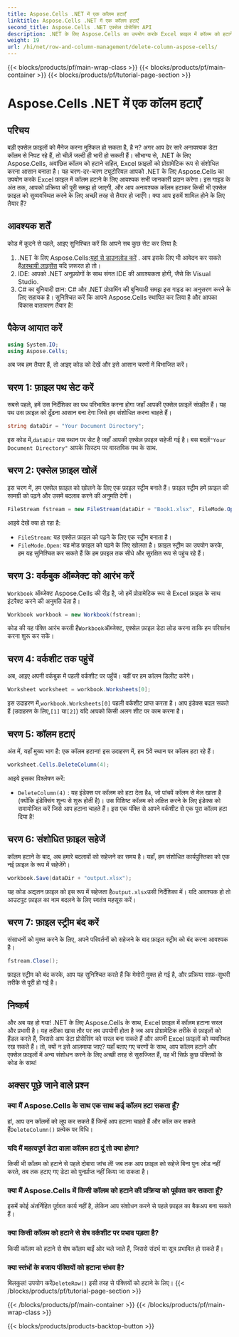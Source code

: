 ```yaml
---
title: Aspose.Cells .NET में एक कॉलम हटाएँ
linktitle: Aspose.Cells .NET में एक कॉलम हटाएँ
second_title: Aspose.Cells .NET एक्सेल प्रोसेसिंग API
description: .NET के लिए Aspose.Cells का उपयोग करके Excel फ़ाइल में कॉलम को हटाने का तरीका जानें। अपने Excel फ़ाइल संशोधनों को सरल बनाने के लिए हमारे विस्तृत, चरण-दर-चरण मार्गदर्शिका का पालन करें।
weight: 19
url: /hi/net/row-and-column-management/delete-column-aspose-cells/
---
```


{{< blocks/products/pf/main-wrap-class >}}
{{< blocks/products/pf/main-container >}}
{{< blocks/products/pf/tutorial-page-section >}}

# Aspose.Cells .NET में एक कॉलम हटाएँ

## परिचय
बड़ी एक्सेल फ़ाइलों को मैनेज करना मुश्किल हो सकता है, है न? अगर आप ढेर सारे अनावश्यक डेटा कॉलम से निपट रहे हैं, तो चीज़ें जल्दी ही भारी हो सकती हैं। सौभाग्य से, .NET के लिए Aspose.Cells, अवांछित कॉलम को हटाने सहित, Excel फ़ाइलों को प्रोग्रामेटिक रूप से संशोधित करना आसान बनाता है। यह चरण-दर-चरण ट्यूटोरियल आपको .NET के लिए Aspose.Cells का उपयोग करके Excel फ़ाइल में कॉलम हटाने के लिए आवश्यक सभी जानकारी प्रदान करेगा।
इस गाइड के अंत तक, आपको प्रक्रिया की पूरी समझ हो जाएगी, और आप अनावश्यक कॉलम हटाकर किसी भी एक्सेल फ़ाइल को सुव्यवस्थित करने के लिए अच्छी तरह से तैयार हो जाएँगे। क्या आप इसमें शामिल होने के लिए तैयार हैं?
## आवश्यक शर्तें
कोड में कूदने से पहले, आइए सुनिश्चित करें कि आपने सब कुछ सेट कर लिया है:
1.  .NET के लिए Aspose.Cells:[यहां से डाउनलोड करें](https://releases.aspose.com/cells/net/) . आप इसके लिए भी आवेदन कर सकते हैं[अस्थायी लाइसेंस](https://purchase.aspose.com/temporary-license/) यदि ज़रूरत हो तो।
2. IDE: आपको .NET अनुप्रयोगों के साथ संगत IDE की आवश्यकता होगी, जैसे कि Visual Studio.
3. C# का बुनियादी ज्ञान: C# और .NET प्रोग्रामिंग की बुनियादी समझ इस गाइड का अनुसरण करने के लिए सहायक है।
सुनिश्चित करें कि आपने Aspose.Cells स्थापित कर लिया है और आपका विकास वातावरण तैयार है!
## पैकेज आयात करें
```csharp
using System.IO;
using Aspose.Cells;
```
अब जब हम तैयार हैं, तो आइए कोड को देखें और इसे आसान चरणों में विभाजित करें।
## चरण 1: फ़ाइल पथ सेट करें
सबसे पहले, हमें उस निर्देशिका का पथ परिभाषित करना होगा जहाँ आपकी एक्सेल फ़ाइलें संग्रहीत हैं। यह पथ उस फ़ाइल को ढूँढना आसान बना देगा जिसे हम संशोधित करना चाहते हैं।
```csharp
string dataDir = "Your Document Directory";
```
 इस कोड में,`dataDir` उस स्थान पर सेट है जहाँ आपकी एक्सेल फ़ाइल सहेजी गई है। बस बदलें`"Your Document Directory"` आपके सिस्टम पर वास्तविक पथ के साथ.
## चरण 2: एक्सेल फ़ाइल खोलें
इस चरण में, हम एक्सेल फ़ाइल को खोलने के लिए एक फ़ाइल स्ट्रीम बनाते हैं। फ़ाइल स्ट्रीम हमें फ़ाइल की सामग्री को पढ़ने और उसमें बदलाव करने की अनुमति देगी।
```csharp
FileStream fstream = new FileStream(dataDir + "Book1.xlsx", FileMode.Open);
```
आइये देखें क्या हो रहा है:
- `FileStream`: यह एक्सेल फ़ाइल को पढ़ने के लिए एक स्ट्रीम बनाता है।
- `FileMode.Open`: यह मोड फ़ाइल को पढ़ने के लिए खोलता है।
फ़ाइल स्ट्रीम का उपयोग करके, हम यह सुनिश्चित कर सकते हैं कि हम फ़ाइल तक सीधे और सुरक्षित रूप से पहुंच रहे हैं।
## चरण 3: वर्कबुक ऑब्जेक्ट को आरंभ करें
`Workbook` ऑब्जेक्ट Aspose.Cells की रीढ़ है, जो हमें प्रोग्रामेटिक रूप से Excel फ़ाइल के साथ इंटरैक्ट करने की अनुमति देता है।
```csharp
Workbook workbook = new Workbook(fstream);
```
 कोड की यह पंक्ति आरंभ करती है`Workbook`ऑब्जेक्ट, एक्सेल फ़ाइल डेटा लोड करना ताकि हम परिवर्तन करना शुरू कर सकें।
## चरण 4: वर्कशीट तक पहुंचें
अब, आइए अपनी वर्कबुक में पहली वर्कशीट पर पहुँचें। यहीं पर हम कॉलम डिलीट करेंगे।
```csharp
Worksheet worksheet = workbook.Worksheets[0];
```
 इस उदाहरण में,`workbook.Worksheets[0]` पहली वर्कशीट प्राप्त करता है। आप इंडेक्स बदल सकते हैं (उदाहरण के लिए,`[1]` या`[2]`) यदि आपको किसी अलग शीट पर काम करना है।
## चरण 5: कॉलम हटाएं
अंत में, यहाँ मुख्य भाग है: एक कॉलम हटाना! इस उदाहरण में, हम 5वें स्थान पर कॉलम हटा रहे हैं।
```csharp
worksheet.Cells.DeleteColumn(4);
```
आइये इसका विश्लेषण करें:
- `DeleteColumn(4)` : यह इंडेक्स पर कॉलम को हटा देता है`4`, जो पांचवें कॉलम से मेल खाता है (क्योंकि इंडेक्सिंग शून्य से शुरू होती है)। उस विशिष्ट कॉलम को लक्षित करने के लिए इंडेक्स को समायोजित करें जिसे आप हटाना चाहते हैं।
इस एक पंक्ति से आपने वर्कशीट से एक पूरा कॉलम हटा दिया है!
## चरण 6: संशोधित फ़ाइल सहेजें
कॉलम हटाने के बाद, अब हमारे बदलावों को सहेजने का समय है। यहाँ, हम संशोधित कार्यपुस्तिका को एक नई फ़ाइल के रूप में सहेजेंगे।
```csharp
workbook.Save(dataDir + "output.xlsx");
```
 यह कोड अद्यतन फ़ाइल को इस रूप में सहेजता है`output.xlsx`उसी निर्देशिका में। यदि आवश्यक हो तो आउटपुट फ़ाइल का नाम बदलने के लिए स्वतंत्र महसूस करें।
## चरण 7: फ़ाइल स्ट्रीम बंद करें
संसाधनों को मुक्त करने के लिए, अपने परिवर्तनों को सहेजने के बाद फ़ाइल स्ट्रीम को बंद करना आवश्यक है।
```csharp
fstream.Close();
```
फ़ाइल स्ट्रीम को बंद करके, आप यह सुनिश्चित करते हैं कि मेमोरी मुक्त हो गई है, और प्रक्रिया साफ़-सुथरी तरीके से पूरी हो गई है।
## निष्कर्ष
और अब यह हो गया! .NET के लिए Aspose.Cells के साथ, Excel फ़ाइल में कॉलम हटाना सरल और प्रभावी है। यह तरीका खास तौर पर तब उपयोगी होता है जब आप प्रोग्रामेटिक तरीके से फ़ाइलों को हैंडल करते हैं, जिससे आप डेटा प्रोसेसिंग को सरल बना सकते हैं और अपनी Excel फ़ाइलों को व्यवस्थित रख सकते हैं। 
तो, क्यों न इसे आज़माया जाए? यहाँ बताए गए चरणों के साथ, आप कॉलम हटाने और एक्सेल फ़ाइलों में अन्य संशोधन करने के लिए अच्छी तरह से सुसज्जित हैं, वह भी सिर्फ़ कुछ पंक्तियों के कोड के साथ!
## अक्सर पूछे जाने वाले प्रश्न
### क्या मैं Aspose.Cells के साथ एक साथ कई कॉलम हटा सकता हूँ?  
 हां, आप उन कॉलमों को लूप कर सकते हैं जिन्हें आप हटाना चाहते हैं और कॉल कर सकते हैं`DeleteColumn()` प्रत्येक पर विधि।
### यदि मैं महत्वपूर्ण डेटा वाला कॉलम हटा दूं तो क्या होगा?  
किसी भी कॉलम को हटाने से पहले दोबारा जांच लें! जब तक आप फ़ाइल को सहेजे बिना पुनः लोड नहीं करते, तब तक हटाए गए डेटा को पुनर्प्राप्त नहीं किया जा सकता है।
### क्या मैं Aspose.Cells में किसी कॉलम को हटाने की प्रक्रिया को पूर्ववत कर सकता हूँ?  
इसमें कोई अंतर्निहित पूर्ववत कार्य नहीं है, लेकिन आप संशोधन करने से पहले फ़ाइल का बैकअप बना सकते हैं।
### क्या किसी कॉलम को हटाने से शेष वर्कशीट पर प्रभाव पड़ता है?  
किसी कॉलम को हटाने से शेष कॉलम बाईं ओर चले जाते हैं, जिससे संदर्भ या सूत्र प्रभावित हो सकते हैं।
### क्या स्तंभों के बजाय पंक्तियों को हटाना संभव है?  
 बिलकुल! उपयोग करें`DeleteRow()` इसी तरह से पंक्तियों को हटाने के लिए।
{{< /blocks/products/pf/tutorial-page-section >}}

{{< /blocks/products/pf/main-container >}}
{{< /blocks/products/pf/main-wrap-class >}}

{{< blocks/products/products-backtop-button >}}
